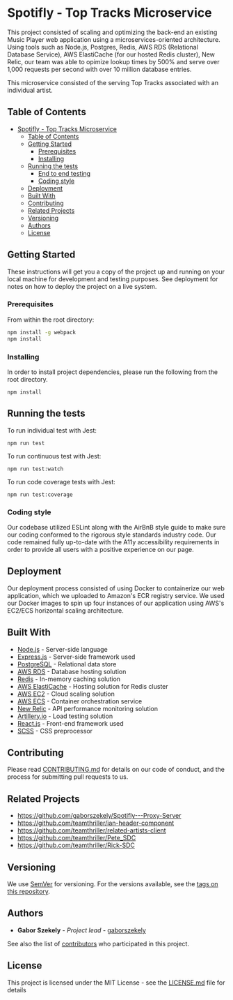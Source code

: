 # Spotifly - Top Tracks Microservice

This project consisted of scaling and optimizing the back-end an existing Music Player web application using a microservices-oriented architecture. Using tools such as Node.js, Postgres, Redis, AWS RDS (Relational Database Service), AWS ElastiCache (for our hosted Redis cluster), New Relic, our team was able to opimize lookup times by 500% and serve over 1,000 requests per second with over 10 million database entries. 

This microservice consisted of the serving Top Tracks associated with an individual artist.

## Table of Contents

- [Spotifly - Top Tracks Microservice](#spotifly---top-tracks-microservice)
  - [Table of Contents](#table-of-contents)
  - [Getting Started](#getting-started)
    - [Prerequisites](#prerequisites)
    - [Installing](#installing)
  - [Running the tests](#running-the-tests)
    - [End to end testing](#end-to-end-testing)
    - [Coding style](#coding-style)
  - [Deployment](#deployment)
  - [Built With](#built-with)
  - [Contributing](#contributing)
  - [Related Projects](#related-projects)
  - [Versioning](#versioning)
  - [Authors](#authors)
  - [License](#license)

## Getting Started

These instructions will get you a copy of the project up and running on your local machine for development and testing purposes. See deployment for notes on how to deploy the project on a live system.

### Prerequisites

From within the root directory:

```sh
npm install -g webpack
npm install
```

### Installing

In order to install project dependencies, please run the following from the root directory.

```
npm install
```


## Running the tests

To run individual test with Jest:
```
npm run test
```

To run continuous test with Jest:
```
npm run test:watch
```

To run code coverage tests with Jest:
```
npm run test:coverage
```

### Coding style

Our codebase utilized ESLint along with the AirBnB style guide to make sure our coding conformed to the rigorous style standards industry code. Our code remained fully up-to-date with the A11y accessibility requirements in order to provide all users with a positive experience on our page.

## Deployment

Our deployment process consisted of using Docker to containerize our web application, which we uploaded to Amazon's ECR registry service. We used our Docker images to spin up four instances of our application using AWS's EC2/ECS horizontal scaling architecture.

## Built With

* [Node.js](https://nodejs.org/en/) - Server-side language
* [Express.js](https://expressjs.com/) - Server-side framework used
* [PostgreSQL](https://www.postgresql.org/) - Relational data store
* [AWS RDS](https://aws.amazon.com/rds/) - Database hosting solution
* [Redis](https://redis.io/) - In-memory caching solution
* [AWS ElastiCache](https://aws.amazon.com/elasticache/) - Hosting solution for Redis cluster
* [AWS EC2](https://aws.amazon.com/ec2/) - Cloud scaling solution
* [AWS ECS](https://aws.amazon.com/ecs/) - Container orchestration service
* [New Relic](https://newrelic.com/) - API performance monitoring solution
* [Artillery.io](https://artillery.io/) - Load testing solution
* [React.js](https://reactjs.org) - Front-end framework used
* [SCSS](https://sass-lang.com/) - CSS preprocessor

## Contributing

Please read [CONTRIBUTING.md](https://gist.github.com/PurpleBooth/b24679402957c63ec426) for details on our code of conduct, and the process for submitting pull requests to us.

## Related Projects

  - https://github.com/gaborszekely/Spotifly---Proxy-Server
  - https://github.com/teamthriller/ian-header-component
  - https://github.com/teamthriller/related-artists-client
  - https://github.com/teamthriller/Pete_SDC
  - https://github.com/teamthriller/Rick-SDC

## Versioning

We use [SemVer](http://semver.org/) for versioning. For the versions available, see the [tags on this repository](https://github.com/your/project/tags). 

## Authors

* **Gabor Szekely** - *Project lead* - [gaborszekely](https://github.com/gaborszekely)

See also the list of [contributors](https://github.com/your/project/contributors) who participated in this project.

## License

This project is licensed under the MIT License - see the [LICENSE.md](LICENSE.md) file for details
